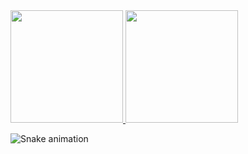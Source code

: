 <a href="https://lucabonamini.github.io/">
  <img height="180em" src="https://github-readme-stats.vercel.app/api?username=lucabonamini&theme=noctis_minimus&show_icons=true" />
  <img height="180em" src="https://github-readme-stats.vercel.app/api/top-langs/?username=lucabonamini&theme=noctis_minimus&layout=compact" />
</a>

![Snake animation](https://github.com/lucabonamini/lucabonamini/blob/output/github-contribution-grid-snake.svg)
 
